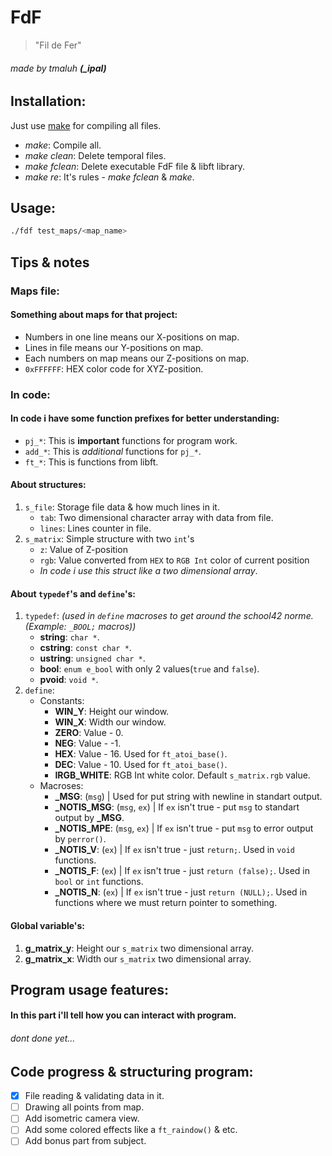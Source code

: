 # FdF
> "Fil de Fer"

###### made by tmaluh __(\_ipal)__

## Installation:

Just use [make](https://en.wikipedia.org/wiki/Makefile) for compiling all files.
- *make*: Compile all.
- *make clean*: Delete temporal files.
- *make fclean*: Delete executable FdF file & libft library.
- *make re*: It's rules - *make fclean* & *make*.

## Usage:

```bash
./fdf test_maps/<map_name>
```



## Tips & notes

### Maps file:

#### Something about maps for that project:

- Numbers in one line means our X-positions on map.
- Lines in file means our Y-positions on map.
- Each numbers on map means our Z-positions on map.
- `0xFFFFFF`: HEX color code for XYZ-position.

### In code:

#### In code i have some function prefixes for better understanding:
- `pj_*`: This is **important** functions for program work.
- `add_*`: This is *additional* functions for `pj_*`.
- `ft_*`: This is functions from libft.

#### About structures:
1. `s_file`: Storage file data & how much lines in it.
	- `tab`: Two dimensional character array with data from file.
	- `lines`: Lines counter in file.
2. `s_matrix`: Simple structure with two `int`'s
	- `z`: Value of Z-position
	- `rgb`: Value converted from `HEX` to `RGB Int` color of current position
	- *In code i use this struct like a two dimensional array*.

#### About `typedef`'s and `define`'s:	
1. `typedef`: *(used in `define` macroses to get around the school42 norme. (Example: `_BOOL;` macros))*
	- **string**: `char *`.
	- **cstring**: `const char *`.
	- **ustring**: `unsigned char *`.
	- **bool**: `enum e_bool` with only 2 values(`true` and `false`).
	- **pvoid**: `void *`.
2. `define`:
	- Constants:
		- **WIN_Y**: Height our window.
		- **WIN_X**: Width our window.
		- **ZERO**: Value - 0.
		- **NEG**: Value - -1.
		- **HEX**: Value - 16. Used for `ft_atoi_base()`.
		- **DEC**: Value - 10. Used for `ft_atoi_base()`.
		- **IRGB_WHITE**: RGB Int white color. Default `s_matrix.rgb` value.
	- Macroses:
		- **\_MSG**: (`msg`) | Used for put string with newline in standart output.
		- **\_NOTIS_MSG**: (`msg`, `ex`) | If `ex` isn't true - put `msg` to standart output by **\_MSG**.
		- **\_NOTIS_MPE**: (`msg`, `ex`) | If `ex` isn't true - put `msg` to error output by `perror()`.
		- **\_NOTIS_V**: (`ex`) | If `ex` isn't true - just `return;`. Used in `void` functions.
		- **\_NOTIS_F**: (`ex`) | If `ex` isn't true - just `return (false);`. Used in `bool` or `int` functions.
		- **\_NOTIS_N**: (`ex`) | If `ex` isn't true - just `return (NULL);`. Used in functions where we must return pointer to something.

#### Global variable's:

1. **g_matrix_y**: Height our `s_matrix` two dimensional array.
2. **g_matrix_x**: Width our `s_matrix` two dimensional array.

## Program usage features:

#### In this part i'll tell how you can interact with program.
###### dont done yet...



## Code progress & structuring program:

 - [x] File reading & validating data in it.
 - [ ] Drawing all points from map.
 - [ ] Add isometric camera view.
 - [ ] Add some colored effects like a `ft_raindow()` & etc.
 - [ ] Add bonus part from subject.

